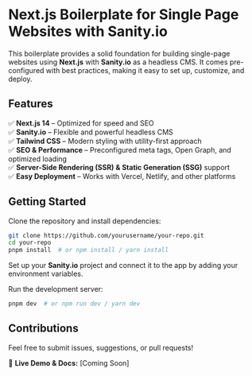 # Next.js Boilerplate for Single Page Websites with Sanity.io

This boilerplate provides a solid foundation for building single-page websites using **Next.js** with **Sanity.io** as a headless CMS. It comes pre-configured with best practices, making it easy to set up, customize, and deploy.

## Features
✅ **Next.js 14** – Optimized for speed and SEO  
✅ **Sanity.io** – Flexible and powerful headless CMS  
✅ **Tailwind CSS** – Modern styling with utility-first approach  
✅ **SEO & Performance** – Preconfigured meta tags, Open Graph, and optimized loading  
✅ **Server-Side Rendering (SSR) & Static Generation (SSG)** support  
✅ **Easy Deployment** – Works with Vercel, Netlify, and other platforms  

## Getting Started

Clone the repository and install dependencies:

```bash
git clone https://github.com/yourusername/your-repo.git  
cd your-repo  
pnpm install  # or npm install / yarn install
```

Set up your **Sanity.io** project and connect it to the app by adding your environment variables.

Run the development server:

```bash
pnpm dev  # or npm run dev / yarn dev
```

## Contributions
Feel free to submit issues, suggestions, or pull requests!

🔗 **Live Demo & Docs:** [Coming Soon]
